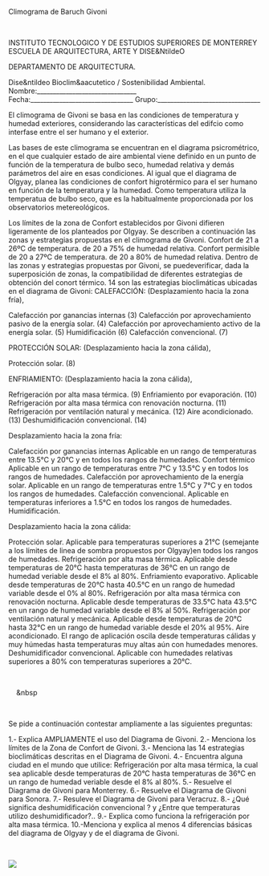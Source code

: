 

Climograma de Baruch Givoni




 


INSTITUTO TECNOLOGICO Y DE ESTUDIOS SUPERIORES DE MONTERREY 
ESCUELA DE ARQUITECTURA, ARTE Y DISE&NtildeO 

DEPARTAMENTO DE ARQUITECTURA.

Dise&ntildeo Bioclim&aacutetico / Sostenibilidad Ambiental.
Nombre:_______________________________ 
Fecha:________________________________ 
Grupo:________________________________ 

 El climograma de Givoni se basa en las condiciones de temperatura y humedad exteriores, considerando las características del edifcio como interfase entre el ser humano y el exterior. 

Las bases de este climograma se encuentran en el diagrama psicrométrico, en el que cualquier estado de aire ambiental viene definido en un punto de función de la temperatura de bulbo seco, humedad relativa y demás parámetros del aire en esas condiciones. 
 Al igual que el diagrama de Olgyay, planea las condiciones de confort higrotérmico para el ser humano en función de la temperatura y la humedad. Como temperatura utiliza la temperatua de bulbo seco, que es la habitualmente proporcionada por los observatorios metereológicos. 

Los límites de la zona de Confort establecidos por Givoni difieren ligeramente de los planteados por Olgyay. Se describen a continuación las zonas y estrategias propuestas en el climograma de Givoni.
 Confort 
de 21 a 26ºC de temperatura.
de 20 a 75% de humedad relativa. 
 Confort permisible 
de 20 a 27ºC de temperatura.
de 20 a 80% de humedad relativa. 
Dentro de las zonas y estrategias propuestas por Givoni, se puedeverificar, dada la superposición de zonas, la compatibilidad de diferentes estrategias de obtención del conort térmico. 
14 son las estrategias bioclimáticas ubicadas en el diagrama de Givoni: 
CALEFACCIÓN: (Desplazamiento hacia la zona fría),

 Calefacción por ganancias internas (3)
 Calefacción por aprovechamiento pasivo de la energía solar. (4)
 Calefacción por aprovechamiento activo de la energía solar. (5)
 Humidificación (6)
 Calefacción convencional. (7) 

PROTECCIÓN SOLAR: (Desplazamiento hacia la zona cálida),

Protección solar. (8)

ENFRIAMIENTO: (Desplazamiento hacia la zona cálida),

 Refrigeración por alta masa térmica. (9)
 Enfriamiento por evaporación. (10) 
 Refrigeración por alta masa térmica con renovación nocturna. (11)
 Refrigeración por ventilación natural y mecánica. (12)
 Aire acondicionado. (13)
 Deshumidificación convencional. (14)



Desplazamiento hacia la zona fría: 

 Calefacción por ganancias internas 
Aplicable en un rango de temperaturas entre 13.5°C y 20°C y en todos los rangos de humedades. 
 Confort térmico
Aplicable en un rango de temperaturas entre 7°C y 13.5°C y en todos los rangos de humedades. 
 Calefacción por aprovechamiento de la energía solar.
Aplicable en un rango de temperaturas entre 1.5°C y 7°C y en todos los rangos de humedades. 
 Calefacción convencional.
Aplicable en temperaturas inferiores a 1.5°C en todos los rangos de humedades.
 Humidificación.


Desplazamiento hacia la zona cálida: 

 Protección solar.
Aplicable para temperaturas superiores a 21°C (semejante a los límites de linea de sombra propuestos por Olgyay)en todos los rangos de humedades.
 Refrigeración por alta masa térmica.
Aplicable desde temperaturas de 20°C hasta temperaturas de 36°C en un rango de humedad veriable desde el 8% al 80%.
 Enfriamiento evaporativo.
Aplicable desde temperaturas de 20°C hasta 40.5°C en un rango de humedad variable desde el 0% al 80%.
 Refrigeración por alta masa térmica con renovación nocturna.
Aplicable desde temperaturas de 33.5°C hata 43.5°C en un rango de humedad variable desde el 8% al 50%.
 Refrigeración por ventilación natural y mecánica.
Aplicable desde temperaturas de 20°C hasta 32°C en un rango de humedad variable desde el 20% al 95%.
 Aire acondicionado.
El rango de aplicación oscila desde temperaturas cálidas y muy húmedas hasta temperaturas muy altas aún con humedades menores. 
 Deshumidificador convencional.
Aplicable con humedades relativas superiores a 80% con temperaturas superiores a 20°C.




 
 
  
 
     &nbsp 
  

 
 

Se pide a continuación contestar ampliamente a las siguientes preguntas: 

1.- Explica AMPLIAMENTE el uso del Diagrama de Givoni.
2.- Menciona los límites de la Zona de Confort de Givoni.
3.- Menciona las 14 estrategias bioclimáticas descritas en el Diagrama de Givoni.
4.- Encuentra alguna ciudad en el mundo que utilice: Refrigeración por alta masa térmica, la cual sea aplicable desde temperaturas de 20°C hasta temperaturas de 36°C en un rango de humedad veriable desde el 8% al 80%. 
5.- Resuelve el Diagrama de Givoni para Monterrey.
6.- Resuelve el Diagrama de Givoni para Sonora.
7.- Resuleve el Diagrama de Givoni para Veracruz. 
8.- ¿Qué significa deshumidificación convencional ? y ¿Entre que temperaturas utilizo deshumidificador?..
9.- Explica como funciona la refrigeración por alta masa térmica. 
10.-Menciona y explica al menos 4 diferencias básicas del diagrama de Olgyay y de el diagrama de Givoni.





 

 


 
 




![](./content/3/M3.20/GIVONI.jpg)
